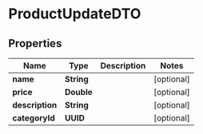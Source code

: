 

# ProductUpdateDTO


## Properties

| Name | Type | Description | Notes |
|------------ | ------------- | ------------- | -------------|
|**name** | **String** |  |  [optional] |
|**price** | **Double** |  |  [optional] |
|**description** | **String** |  |  [optional] |
|**categoryId** | **UUID** |  |  [optional] |



